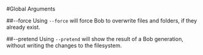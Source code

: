 #Global Arguments


##--force
Using `--force` will force Bob to overwrite files and folders, if they already exist.

##--pretend
Using `--pretend` will show the result of a Bob generation, without writing the changes to the filesystem.
